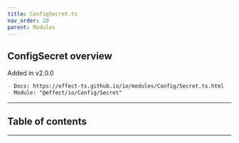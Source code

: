 ```yaml
---
title: ConfigSecret.ts
nav_order: 20
parent: Modules
---
```


## ConfigSecret overview

Added in v2.0.0

```md
- Docs: https://effect-ts.github.io/io/modules/Config/Secret.ts.html
- Module: "@effect/io/Config/Secret"
```

---

<h2 class="text-delta">Table of contents</h2>

---
